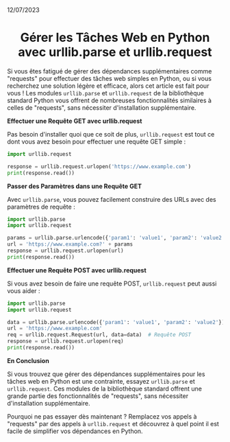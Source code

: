 12/07/2023

<h1 align="center">Gérer les Tâches Web en Python avec urllib.parse et urllib.request</h1>

Si vous êtes fatigué de gérer des dépendances supplémentaires comme "requests" pour effectuer des tâches web simples en Python, ou si vous recherchez une solution légère et efficace, alors cet article est fait pour vous ! Les modules `urllib.parse` et `urllib.request` de la bibliothèque standard Python vous offrent de nombreuses fonctionnalités similaires à celles de "requests", sans nécessiter d'installation supplémentaire.

**Effectuer une Requête GET avec urllib.request**

Pas besoin d'installer quoi que ce soit de plus, `urllib.request` est tout ce dont vous avez besoin pour effectuer une requête GET simple :

```python
import urllib.request

response = urllib.request.urlopen('https://www.example.com')
print(response.read())
```

**Passer des Paramètres dans une Requête GET**

Avec `urllib.parse`, vous pouvez facilement construire des URLs avec des paramètres de requête :

```python
import urllib.parse
import urllib.request

params = urllib.parse.urlencode({'param1': 'value1', 'param2': 'value2'})
url = 'https://www.example.com?' + params
response = urllib.request.urlopen(url)
print(response.read())
```

**Effectuer une Requête POST avec urllib.request**

Si vous avez besoin de faire une requête POST, `urllib.request` peut aussi vous aider :

```python
import urllib.parse
import urllib.request

data = urllib.parse.urlencode({'param1': 'value1', 'param2': 'value2'}).encode()
url = 'https://www.example.com'
req = urllib.request.Request(url, data=data)  # Requête POST
response = urllib.request.urlopen(req)
print(response.read())
```

**En Conclusion**

Si vous trouvez que gérer des dépendances supplémentaires pour les tâches web en Python est une contrainte, essayez `urllib.parse` et `urllib.request`. Ces modules de la bibliothèque standard offrent une grande partie des fonctionnalités de "requests", sans nécessiter d'installation supplémentaire.

Pourquoi ne pas essayer dès maintenant ? Remplacez vos appels à "requests" par des appels à `urllib.request` et découvrez à quel point il est facile de simplifier vos dépendances en Python.